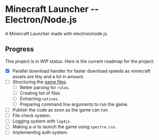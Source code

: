 # Minecraft Launcher -- Electron/Node.js

A Minecraft Launcher made with electron/node.js.

## Progress

This project is in WIP status. Here is the current roadmap for the project:
- [x] Parallel download handler for faster download speeds as minecraft assets are tiny and a lot in amount.
- [ ] Structuring the [game files](https://wiki.vg/Game_files).
    - [ ] Better parsing for `rules`.
    - [ ] Creating list of files.
    - [ ] Extracting `natives`.
    - [ ] Preparing command line arguments to run the game.
- [ ] Publish the code as soon as the game can run.
- [ ] File check system.
- [ ] Logging system with `log4js`.
- [ ] Making a ui to launch the game using `spectre.css`.
- [ ] Implementing auth system.
